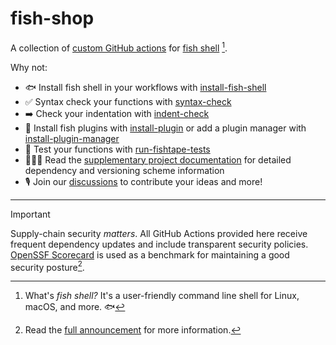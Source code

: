 <h1>fish-shop</h1>

A collection of [custom GitHub actions](https://docs.github.com/en/actions/creating-actions/about-custom-actions) for [fish shell](https://fishshell.com/) [^1].

Why not:

- 🐟 Install fish shell in your workflows with [install-fish-shell](https://github.com/fish-shop/install-fish-shell)
- ✅ Syntax check your functions with [syntax-check](https://github.com/fish-shop/syntax-check)
- ➡️ Check your indentation with [indent-check](https://github.com/fish-shop/indent-check)
- 🔌 Install fish plugins with [install-plugin](https://github.com/fish-shop/install-plugin) or add a plugin manager with [install-plugin-manager](https://github.com/fish-shop/install-plugin-manager)
- 🧪 Test your functions with [run-fishtape-tests](https://github.com/fish-shop/run-fishtape-tests)
- 👨🏻‍🏫 Read the [supplementary project documentation](https://github.com/fish-shop/discussions/wiki/Supplementary-project-documentation) for detailed dependency and versioning scheme information
- 🎙 Join our [discussions](https://github.com/orgs/fish-shop/discussions) to contribute your ideas and more!

<hr>

> [!IMPORTANT]
> Supply-chain security _matters_. All GitHub Actions provided here receive frequent dependency updates and include transparent security policies. [OpenSSF Scorecard](https://securityscorecards.dev) is used as a benchmark for maintaining a good security posture[^2].

[^1]: What's _fish shell?_ It's a user-friendly command line shell for Linux, macOS, and more. 🐟
[^2]: Read the [full announcement](https://github.com/orgs/fish-shop/discussions/4) for more information.
